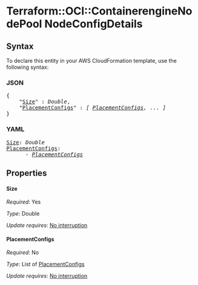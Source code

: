 # Terraform::OCI::ContainerengineNodePool NodeConfigDetails

## Syntax

To declare this entity in your AWS CloudFormation template, use the following syntax:

### JSON

<pre>
{
    "<a href="#size" title="Size">Size</a>" : <i>Double</i>,
    "<a href="#placementconfigs" title="PlacementConfigs">PlacementConfigs</a>" : <i>[ <a href="nodeconfigdetails-placementconfigs.md">PlacementConfigs</a>, ... ]</i>
}
</pre>

### YAML

<pre>
<a href="#size" title="Size">Size</a>: <i>Double</i>
<a href="#placementconfigs" title="PlacementConfigs">PlacementConfigs</a>: <i>
      - <a href="nodeconfigdetails-placementconfigs.md">PlacementConfigs</a></i>
</pre>

## Properties

#### Size

_Required_: Yes

_Type_: Double

_Update requires_: [No interruption](https://docs.aws.amazon.com/AWSCloudFormation/latest/UserGuide/using-cfn-updating-stacks-update-behaviors.html#update-no-interrupt)

#### PlacementConfigs

_Required_: No

_Type_: List of <a href="nodeconfigdetails-placementconfigs.md">PlacementConfigs</a>

_Update requires_: [No interruption](https://docs.aws.amazon.com/AWSCloudFormation/latest/UserGuide/using-cfn-updating-stacks-update-behaviors.html#update-no-interrupt)

